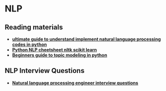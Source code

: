 # NLP


## Reading materials

  * [**ultimate guide to understand implement natural language processing codes in python**](https://www.analyticsvidhya.com/blog/2017/01/ultimate-guide-to-understand-implement-natural-language-processing-codes-in-python/)  
  * [**Python NLP cheetsheet nltk scikit learn**](http://billchambers.me/tutorials/2015/01/14/python-nlp-cheatsheet-nltk-scikit-learn.html)
  * [**Beginners guide to topic modeling in python**](https://www.analyticsvidhya.com/blog/2016/08/beginners-guide-to-topic-modeling-in-python/)

## NLP Interview Questions
* [**Natural language processing engineer interview questions**](https://resources.workable.com/natural-language-processing-engineer-interview-questions)
